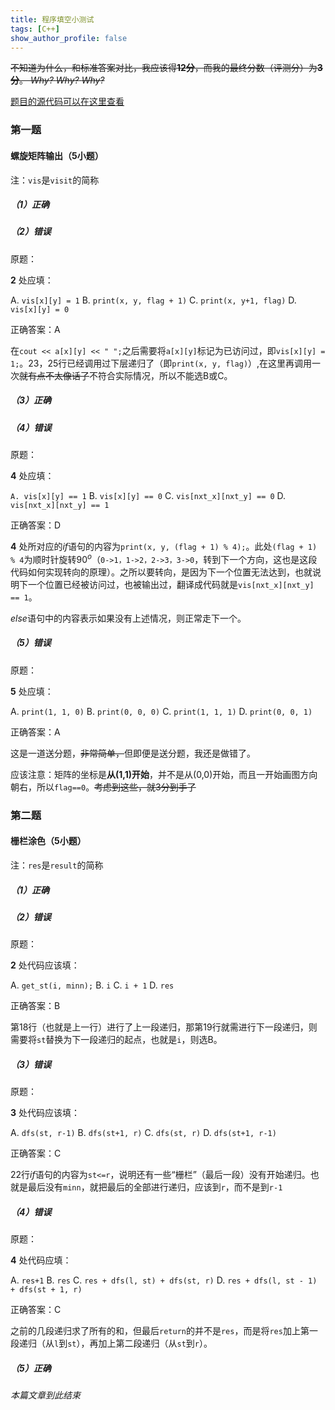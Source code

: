 ```yaml
---
title: 程序填空小测试
tags: [C++]
show_author_profile: false
---
```

~~不知道为什么，和标准答案对比，我应该得**12分**，而我的最终分数（评测分）为**3分**。 _Why?_ _Why?_ _Why?_~~

[题目的源代码可以在这里查看](https://www.luogu.com.cn/paste/jdfaba26)

### 第一题
#### 螺旋矩阵输出（5小题）

注：```vis```是```visit```的简称

##### （1）正确

##### （2）错误

原题：

**2** 处应填：

A. ```vis[x][y] = 1``` B. ```print(x, y, flag + 1)``` C. ```print(x, y+1, flag)``` D. ```vis[x][y] = 0```

正确答案：A

在```cout << a[x][y] << " ";```之后需要将```a[x][y]```标记为已访问过，即```vis[x][y] = 1;```。23，25行已经调用过下层递归了（即```print(x, y, flag)```）,在这里再调用一次~~就有点不太像话了~~不符合实际情况，所以不能选B或C。

##### （3）正确

##### （4）错误

原题：

**4** 处应填：

```A. vis[x][y] == 1``` B. ```vis[x][y] == 0```
C. ```vis[nxt_x][nxt_y] == 0``` D. ```vis[nxt_x][nxt_y] == 1```

正确答案：D

**4** 处所对应的$\mathit if$语句的内容为```print(x, y, (flag + 1) % 4);```。此处```(flag + 1) % 4```为顺时针旋转$90^o$（```0->1，1->2，2->3，3->0```，转到下一个方向，这也是这段代码如何实现转向的原理）。之所以要转向，是因为下一个位置无法达到，也就说明下一个位置已经被访问过，也被输出过，翻译成代码就是```vis[nxt_x][nxt_y] == 1```。

$\mathit else$语句中的内容表示如果没有上述情况，则正常走下一个。

##### （5）错误

原题：

**5** 处应填：

A. ```print(1, 1, 0)``` B. ```print(0, 0, 0)``` C. ```print(1, 1, 1)``` D. ```print(0, 0, 1)```

正确答案：A

这是一道送分题，~~非常简单，~~但即便是送分题，我还是做错了。

应该注意：矩阵的坐标是**从(1,1)开始**，并不是从(0,0)开始，而且一开始画图方向朝右，所以```flag==0```。~~考虑到这些，就3分到手了~~

### 第二题
#### 栅栏涂色（5小题）

注：```res```是```result```的简称

##### （1）正确

##### （2）错误

原题：

**2** 处代码应该填：

A. ```get_st(i, minn);``` B. ```i``` C. ```i + 1``` D. ```res```

正确答案：B

第18行（也就是上一行）进行了上一段递归，那第19行就需进行下一段递归，则需要将```st```替换为下一段递归的起点，也就是```i```，则选B。

##### （3）错误

原题：

**3** 处代码应该填：

A. ```dfs(st, r-1)``` B. ```dfs(st+1, r)``` C. ```dfs(st, r)``` D. ```dfs(st+1, r-1)```

正确答案：C

22行$\mathit if$语句的内容为```st<=r```，说明还有一些“栅栏”（最后一段）没有开始递归。也就是最后没有```minn```，就把最后的全部进行递归，应该到```r```，而不是到```r-1```
##### （4）错误

原题：

**4** 处代码应填：

A. ```res+1``` B. ```res```
C. ```res + dfs(l, st) + dfs(st, r)``` D. ```res + dfs(l, st - 1) + dfs(st + 1, r)```

正确答案：C

之前的几段递归求了所有的和，但最后```return```的并不是```res```，而是将```res```加上第一段递归（从```l```到```st```），再加上第二段递归（从```st```到```r```）。

##### （5）正确

_本篇文章到此结束_




